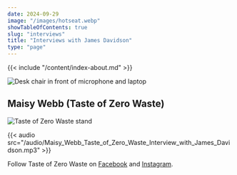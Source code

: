 ```yaml
---
date: 2024-09-29
image: "/images/hotseat.webp"
showTableOfContents: true
slug: "interviews"
title: "Interviews with James Davidson"
type: "page"
---
```


{{< include "/content/index-about.md" >}}

![Desk chair in front of microphone and laptop](/images/hotseat.webp)

## Maisy Webb (Taste of Zero Waste)

![Taste of Zero Waste stand](/images/taste_of_zero_waste_stand.webp)

{{< audio src="/audio/Maisy_Webb_Taste_of_Zero_Waste_Interview_with_James_Davidson.mp3" >}}

Follow Taste of Zero Waste on [Facebook](https://www.facebook.com/people/Taste-of-Zero-Waste/100090100032130/) and [Instagram](https://www.instagram.com/tasteofzerowasteuk/).
